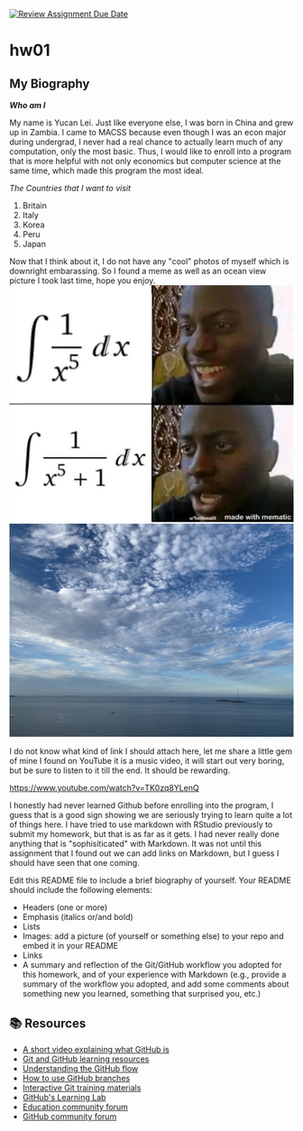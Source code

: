 [![Review Assignment Due Date](https://classroom.github.com/assets/deadline-readme-button-24ddc0f5d75046c5622901739e7c5dd533143b0c8e959d652212380cedb1ea36.svg)](https://classroom.github.com/a/bEPlIkIB)
# hw01
## My Biography
***Who am I***

My name is Yucan Lei. Just like everyone else, I was born in China and grew up in Zambia. I came to MACSS because even though I was an econ major during undergrad, I never had a real chance to actually learn much of any computation, only the most basic. Thus, I would like to enroll into a program that is more helpful with not only economics but computer science at the same time, which made this program the most ideal. 

*The Countries that I want to visit*
1. Britain
2. Italy
3. Korea
4. Peru
5. Japan

Now that I think about it, I do not have any "cool" photos of myself which is downright embarassing.
So I found a meme as well as an ocean view picture I took last time, hope you enjoy. 
![yourphoto](IMG-5532.JPG)
![OCEAN](IMG-7357.jpg)

I do not know what kind of link I should attach here, let me share a little gem of mine I found on YouTube
it is a music video, it will start out very boring, but be sure to listen to it till the end. It should be 
rewarding. 

https://www.youtube.com/watch?v=TK0zq8YLenQ

I honestly had never learned Github before enrolling into the program, I guess that is a good sign showing 
we are seriously trying to learn quite a lot of things here. I have tried to use markdown with RStudio previously
to submit my homework, but that is as far as it gets. I had never really done anything that is "sophisiticated" with 
Markdown. It was not until this assignment that I found out we can add links on Markdown, but I guess I should have 
seen that one coming. 


Edit this README file to include a brief biography of yourself. Your README should include the following elements:
* Headers (one or more)
* Emphasis (italics or/and bold)
* Lists
* Images: add a picture (of yourself or something else) to your repo and embed it in your README
* Links
* A summary and reflection of the Git/GitHub workflow you adopted for this homework, and of your experience with Markdown (e.g., provide a summary of the workflow you adopted, and add some comments about something new you learned, something that surprised you, etc.)






## 📚  Resources 
* [A short video explaining what GitHub is](https://www.youtube.com/watch?v=w3jLJU7DT5E&feature=youtu.be) 
* [Git and GitHub learning resources](https://docs.github.com/en/github/getting-started-with-github/git-and-github-learning-resources) 
* [Understanding the GitHub flow](https://guides.github.com/introduction/flow/)
* [How to use GitHub branches](https://www.youtube.com/watch?v=H5GJfcp3p4Q&feature=youtu.be)
* [Interactive Git training materials](https://githubtraining.github.io/training-manual/#/01_getting_ready_for_class)
* [GitHub's Learning Lab](https://lab.github.com/)
* [Education community forum](https://education.github.community/)
* [GitHub community forum](https://github.community/)
